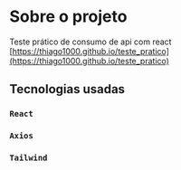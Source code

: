 # Sobre o projeto

Teste prático de consumo de api com react <br>
[https://thiago1000.github.io/teste_pratico](https://thiago1000.github.io/teste_pratico)

## Tecnologias usadas

### `React`
### `Axios`
### `Tailwind`

